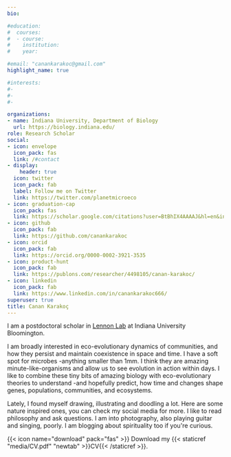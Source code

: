 ```yaml
---
bio:  

#education:
#  courses:
#  - course: 
#    institution: 
#    year: 

#email: "canankarakoc@gmail.com"
highlight_name: true

#interests:
#- 
#-   
#- 

organizations:
- name: Indiana University, Department of Biology 
  url: https://biology.indiana.edu/
role: Research Scholar 
social:
- icon: envelope
  icon_pack: fas
  link: /#contact
- display:
    header: true
  icon: twitter
  icon_pack: fab
  label: Follow me on Twitter
  link: https://twitter.com/planetmicroeco
- icon: graduation-cap
  icon_pack: fas
  link: https://scholar.google.com/citations?user=BtBhIX4AAAAJ&hl=en&inst=13098912254855678857
- icon: github
  icon_pack: fab
  link: https://github.com/canankarakoc
- icon: orcid
  icon_pack: fab
  link: https://orcid.org/0000-0002-3921-3535
- icon: product-hunt
  icon_pack: fab
  link: https://publons.com/researcher/4498105/canan-karakoc/
- icon: linkedin
  icon_pack: fab
  link: https://www.linkedin.com/in/canankarakoc666/
superuser: true
title: Canan Karakoç
---
```


I am a postdoctoral scholar in [Lennon Lab](https://microbes.sitehost.iu.edu/) at Indiana University Bloomington. 

I am broadly interested in eco-evolutionary dynamics of communities, and how they persist and maintain coexistence in space and time. I have a soft spot for microbes -anything smaller than 1mm. I think they are amazing minute-like-organisms and allow us to see evolution in action within days. I like to combine these tiny bits of amazing biology with eco-evolutionary theories to understand -and hopefully predict, how time and changes shape genes, populations, communities, and ecosystems. 

Lately, I found myself drawing, illustrating and doodling a lot. Here are some nature inspired ones, you can check my social media for more. I like to read philosophy and ask questions. I am into photography, also playing guitar and singing, poorly. I am blogging about spirituality too if you're curious.

{{< icon name="download" pack="fas" >}} Download my {{< staticref "media/CV.pdf" "newtab" >}}CV{{< /staticref >}}.
